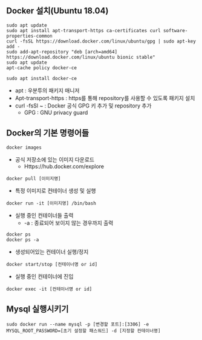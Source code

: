 ## Docker 설치(Ubuntu 18.04)

~~~
sudo apt update
sudo apt install apt-transport-https ca-certificates curl software-properties-common
curl -fsSL https://download.docker.com/linux/ubuntu/gpg | sudo apt-key add -
sudo add-apt-repository "deb [arch=amd64] https://download.docker.com/linux/ubuntu bionic stable"
sudo apt update
apt-cache policy docker-ce

sudo apt install docker-ce

~~~

* apt : 우분투의 패키지 매니저
* Apt-transport-https : https를 통해 repository를 사용할 수 있도록 패키지 설치
* curl -fsSl ~ : Docker 공식 GPG 키 추가 및 repository 추가
  * GPG :  GNU privacy guard



## Docker의 기본 명령어들

```
docker images
```

* 공식 저장소에 있는 이미지 다운로드
  * Https://hub.docker.com/explore

```
docker pull [이미지명]
```

* 특정 이미지로 컨테이너 생성 및 실행
```
docker run -it [이미지명] /bin/bash
```

* 실행 중인 컨테이너들 출력
	* -a : 종료되어 보이지 않는 경우까지 출력
```
docker ps
docker ps -a
```

* 생성되어있는 컨테이너 실행/정지
```
docker start/stop [컨테이너명 or id] 
```

* 실행 중인 컨테이너에 진입
```
docker exec -it [컨테이너명 or id]
```


## Mysql 실행시키기
```
sudo docker run --name mysql -p [변경할 포트]:[3306] -e MYSQL_ROOT_PASSWORD=[초기 설정할 패스워드] -d [지정할 컨테이너명]
```
